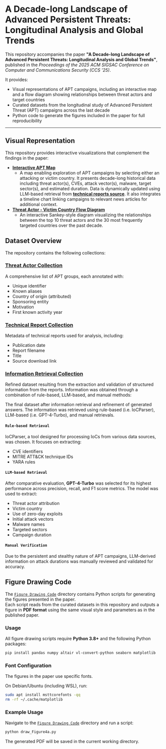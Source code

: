 # A Decade-long Landscape of Advanced Persistent Threats: Longitudinal Analysis and Global Trends

This repository accompanies the paper **"A Decade-long Landscape of Advanced Persistent Threats: Longitudinal Analysis and Global Trends"**, published in the *Proceedings of the 2025 ACM SIGSAC Conference on Computer and Communications Security (CCS '25)*.

It provides:
- Visual representations of APT campaigns, including an interactive map and a flow diagram showing relationships between threat actors and target countries  
- Curated datasets from the longitudinal study of Advanced Persistent Threat (APT) campaigns across the last decade  
- Python code to generate the figures included in the paper for full reproducibility  

---

## Visual Representation

This repository provides interactive visualizations that complement the findings in the paper:
- **[Interactive APT Map](https://lngt-apt-study-map.vercel.app/)** 
  - A map enabling exploration of APT campaigns by selecting either an attacking or victim country. It presents decade-long historical data including threat actor(s), CVEs, attack vector(s), malware, target sector(s), and estimated duration. Data is dynamically updated using LLM-based retrieval from **[technical reports source](https://github.com/CyberMonitor/APT_CyberCriminal_Campagin_Collections)**. It also integrates a timeline chart linking campaigns to relevant news articles for additional context.
- **[Threat Actor - Victim Country Flow Diagram](https://public.tableau.com/app/profile/anonymouseauthor/viz/TopMentionedCountries/Top30Countries)** 
  - An interactive Sankey-style diagram visualizing the relationships between the top 10 threat actors and the 30 most frequently targeted countries over the past decade.

## Dataset Overview
The repository contains the following collections:

### [Threat Actor Collection](Threat_Actor_Collection.csv)
A comprehensive list of APT groups, each annotated with:
  - Unique identifier  
  - Known aliases  
  - Country of origin (attributed)  
  - Sponsoring entity
  - Motivation
  - First known activity year

### [Technical Report Collection](Technical_Report_Collection.csv)
Metadata of technical reports used for analysis, including:
  - Publication date  
  - Report filename  
  - Title  
  - Source download link

### [Information Retrieval Collection](Information_Retrieved_Collection.csv)
Refined dataset resulting from the extraction and validation of structured information from the reports. 
Information was obtained through a combination of rule-based, LLM-based, and manual methods:

The final dataset after information retrieval and refinement of generated answers.
The information was retrieved using rule-based (i.e. IoCParser), LLM-based (i.e. GPT-4-Turbo), and manual retrievals.

#### `Rule-based Retrieval`
IoCParser, a tool designed for processing IoCs from various data sources, was chosen. 
It focuses on extracting:
  - CVE identifiers  
  - MITRE ATT&CK technique IDs  
  - YARA rules

#### `LLM-based Retrieval`
After comparative evaluation, **GPT-4-Turbo** was selected for its highest performance across precision, recall, and F1 score metrics. The model was used to extract:
  - Threat actor attribution  
  - Victim country  
  - Use of zero-day exploits  
  - Initial attack vectors  
  - Malware names  
  - Targeted sectors  
  - Campaign duration

#### `Manual Verification`
Due to the persistent and stealthy nature of APT campaigns, LLM-derived information on attack durations was manually reviewed and validated for accuracy.

## Figure Drawing Code

The [`Figure Drawing Code`](Figure%20Drawing%20Code/) directory contains Python scripts for generating the figures presented in the paper.  
Each script reads from the curated datasets in this repository and outputs a figure in **PDF format** using the same visual style and parameters as in the published paper.

### Usage
All figure drawing scripts require **Python 3.8+** and the following Python packages:
```bash
pip install pandas numpy altair vl-convert-python seaborn matplotlib
```
### Font Configuration
The figures in the paper use specific fonts.

On Debian/Ubuntu (including WSL), run:
```bash
sudo apt install msttcorefonts -qq
rm -rf ~/.cache/matplotlib
```

### Example Usage
Navigate to the [`Figure Drawing Code`](Figure%20Drawing%20Code/) directory and run a script:
```bash
python draw_Figure4a.py
```
The generated PDF will be saved in the current working directory.